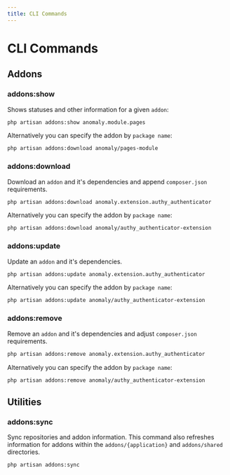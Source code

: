 ```yaml
---
title: CLI Commands
---
```


# CLI Commands

<div class="documentation__toc"></div>

## Addons

### addons:show

Shows statuses and other information for a given `addon`:

```bash
php artisan addons:show anomaly.module.pages
```

Alternatively you can specify the addon by `package name`:

```bash
php artisan addons:download anomaly/pages-module
```

### addons:download

Download an `addon` and it's dependencies and append `composer.json` requirements. 

```bash
php artisan addons:download anomaly.extension.authy_authenticator
```

Alternatively you can specify the addon by `package name`:

```bash
php artisan addons:download anomaly/authy_authenticator-extension
```

### addons:update

Update an `addon` and it's dependencies. 

```bash
php artisan addons:update anomaly.extension.authy_authenticator
```

Alternatively you can specify the addon by `package name`:

```bash
php artisan addons:update anomaly/authy_authenticator-extension
```

### addons:remove

Remove an `addon` and it's dependencies and adjust `composer.json` requirements. 

```bash
php artisan addons:remove anomaly.extension.authy_authenticator
```

Alternatively you can specify the addon by `package name`:

```bash
php artisan addons:remove anomaly/authy_authenticator-extension
```


## Utilities

### addons:sync

Sync repositories and addon information. This command also refreshes information for addons within the `addons/{application}` and `addons/shared` directories. 

```bash
php artisan addons:sync
```
